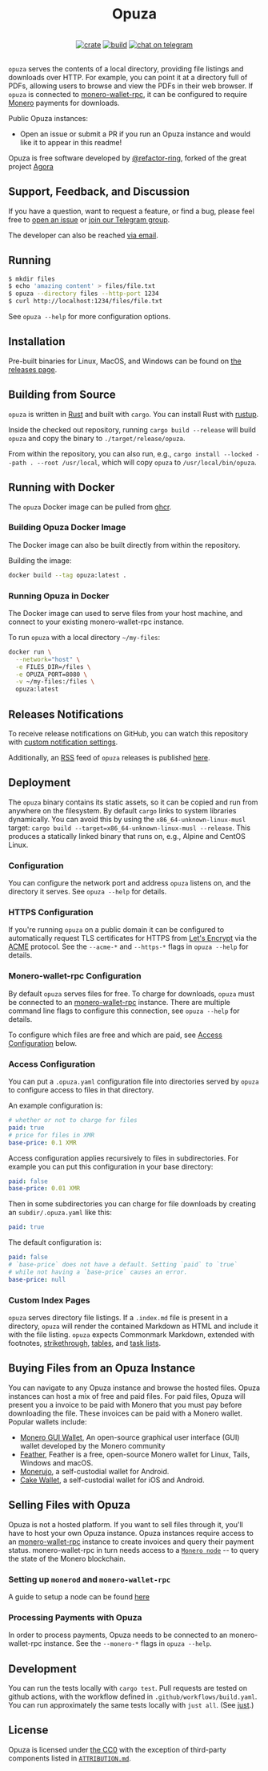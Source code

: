 <h1 align="center">Opuza</h1>
<br />
<div align="center">
  <a href="https://crates.io/crates/opuza"><img src="https://img.shields.io/crates/v/opuza.svg?logo=rust" alt="crate"/></a>
  <a href="https://github.com/refactor-ring/opuza/actions"><img src="https://github.com/refactor-ring/opuza/workflows/Build/badge.svg" alt="build" /></a>
  <a href="https://t.me/opuzadiscussion"><img src="https://img.shields.io/static/v1?label=chat&message=Telegram&color=blue&logo=telegram" alt="chat on telegram"/></a>
</div>
<br />

`opuza` serves the contents of a local directory, providing file listings and downloads over HTTP.
For example, you can point it at a directory full of PDFs, allowing users to browse and view the PDFs in their web browser.
If `opuza` is connected to [monero-wallet-rpc](https://www.getmonero.org/resources/developer-guides/wallet-rpc.html), it can be configured to require [Monero](https://web.getmonero.org/) payments for downloads.

Public Opuza instances:
- Open an issue or submit a PR if you run an Opuza instance and would like it to appear in this readme!

Opuza is free software developed by [@refactor-ring](https://github.com/refactor-ring/), forked of the great project [Agora](https://github.com/agora-org/agora)

## Support, Feedback, and Discussion

If you have a question, want to request a feature, or find a bug, please feel free to [open an issue](https://github.com/refactor-ring/opuza/issues/new) or [join our Telegram group](https://t.me/opuzadiscussion).

The developer can also be reached [via email](mailto:refactor_ring0@proton.me?subject=Opuza).

## Running

```bash
$ mkdir files
$ echo 'amazing content' > files/file.txt
$ opuza --directory files --http-port 1234
$ curl http://localhost:1234/files/file.txt
```

See `opuza --help` for more configuration options.

## Installation

Pre-built binaries for Linux, MacOS, and Windows can be found on [the releases page](https://github.com/refactor-ring/opuza/releases).

## Building from Source

`opuza` is written in [Rust](https://www.rust-lang.org/) and built with `cargo`.
You can install Rust with [rustup](https://rustup.rs/).

Inside the checked out repository, running `cargo build --release` will build `opuza` and copy the binary to `./target/release/opuza`.

From within the repository, you can also run, e.g., `cargo install --locked --path . --root /usr/local`, which will copy `opuza` to `/usr/local/bin/opuza`.

## Running with Docker

The `opuza` Docker image can be pulled from [ghcr](/../../pkgs/container/opuza).


### Building Opuza Docker Image

The Docker image can also be built directly from within the repository.

Building the image:
```bash
docker build --tag opuza:latest .
```

### Running Opuza in Docker

The Docker image can used to serve files from your host machine, and connect to your existing monero-wallet-rpc instance.

To run `opuza` with a local directory `~/my-files`:
```bash
docker run \
  --network="host" \
  -e FILES_DIR=/files \
  -e OPUZA_PORT=8080 \
  -v ~/my-files:/files \
  opuza:latest
```

## Releases Notifications

To receive release notifications on GitHub, you can watch this repository with [custom notification settings](https://docs.github.com/en/github/managing-subscriptions-and-notifications-on-github/setting-up-notifications/configuring-notifications#configuring-your-watch-settings-for-an-individual-repository).

Additionally, an [RSS](https://en.wikipedia.org/wiki/RSS) feed of `opuza` releases is published [here](https://github.com/refactor-ring/opuza/releases.atom).

## Deployment

The `opuza` binary contains its static assets, so it can be copied and run from anywhere on the filesystem.
By default `cargo` links to system libraries dynamically.
You can avoid this by using the `x86_64-unknown-linux-musl` target: `cargo build --target=x86_64-unknown-linux-musl --release`.
This produces a statically linked binary that runs on, e.g., Alpine and CentOS Linux.

### Configuration

You can configure the network port and address `opuza` listens on, and the directory it serves.
See `opuza --help` for details.

### HTTPS Configuration

If you're running `opuza` on a public domain it can be configured to automatically request TLS certificates for HTTPS from [Let's Encrypt](https://letsencrypt.org/) via the [ACME](https://datatracker.ietf.org/doc/html/rfc8555) protocol.
See the `--acme-*` and `--https-*` flags in `opuza --help` for details.

### Monero-wallet-rpc Configuration

By default `opuza` serves files for free.
To charge for downloads, `opuza` must be connected to an [monero-wallet-rpc](https://www.getmonero.org/resources/developer-guides/wallet-rpc.html) instance.
There are multiple command line flags to configure this connection, see `opuza --help` for details.

To configure which files are free and which are paid, see [Access Configuration](#access-configuration) below.

### Access Configuration

You can put a `.opuza.yaml` configuration file into directories served by `opuza` to configure access to files in that directory.

An example configuration is:

```yaml
# whether or not to charge for files
paid: true
# price for files in XMR
base-price: 0.1 XMR
```

Access configuration applies recursively to files in subdirectories.
For example you can put this configuration in your base directory:

```yaml
paid: false
base-price: 0.01 XMR
```

Then in some subdirectories you can charge for file downloads by creating an `subdir/.opuza.yaml` like this:

```yaml
paid: true
```

The default configuration is:

```yaml
paid: false
# `base-price` does not have a default. Setting `paid` to `true`
# while not having a `base-price` causes an error.
base-price: null
```

### Custom Index Pages

`opuza` serves directory file listings.
If a `.index.md` file is present in a directory, `opuza` will render the contained Markdown as HTML and include it with the file listing. `opuza` expects Commonmark Markdown, extended with footnotes, [strikethrough](https://github.github.com/gfm/#strikethrough-extension-), [tables](https://github.github.com/gfm/#tables-extension-), and [task lists](https://github.github.com/gfm/#task-list-items-extension-).

## Buying Files from an Opuza Instance

You can navigate to any Opuza instance and browse the hosted files.
Opuza instances can host a mix of free and paid files.
For paid files, Opuza will present you a invoice to be paid with Monero
that you must pay before downloading the file.
These invoices can be paid with a Monero wallet.
Popular wallets include:

- [Monero GUI Wallet](https://www.getmonero.org/downloads/), An open-source graphical user interface (GUI) wallet developed by the Monero community
- [Feather](https://featherwallet.org/), Feather is a free, open-source Monero wallet for Linux, Tails, Windows and macOS.
- [Monerujo](https://monerujo.io/), a self-custodial wallet for Android.
- [Cake Wallet](https://cakewallet.com/), a self-custodial wallet for iOS and Android.

## Selling Files with Opuza

Opuza is not a hosted platform.
If you want to sell files through it, you'll have to host your own Opuza instance.
Opuza instances require access to an [monero-wallet-rpc](https://www.getmonero.org/resources/developer-guides/wallet-rpc.html) instance
to create invoices and query their payment status.
monero-wallet-rpc in turn needs access to a [ `Monero node`](https://web.getmonero.org/downloads/) --
to query the state of the Monero blockchain.

### Setting up `monerod` and `monero-wallet-rpc`

A guide to setup a node can be found [here](https://sethforprivacy.com/guides/run-a-monero-node/)

### Processing Payments with Opuza

In order to process payments, Opuza needs to be connected to an monero-wallet-rpc instance.
See the `--monero-*` flags in `opuza --help`.

## Development

You can run the tests locally with `cargo test`.
Pull requests are tested on github actions, with the workflow defined in `.github/workflows/build.yaml`.
You can run approximately the same tests locally with `just all`.
(See [just](https://github.com/casey/just).)

## License

Opuza is licensed under [the CC0](https://choosealicense.com/licenses/cc0-1.0) with the exception of third-party components listed in [`ATTRIBUTION.md`](ATTRIBUTION.md).

